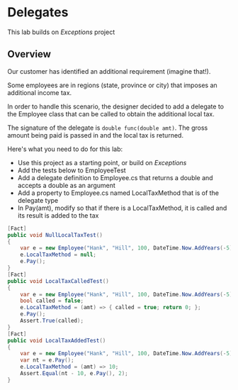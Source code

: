 ﻿# Delegates
This lab builds on *Exceptions* project
## Overview
Our customer has identified an additional requirement (imagine that!).

Some employees are in regions (state, province or city) that imposes an additional income tax.

In order to handle this scenario, the designer decided to add a delegate to the Employee class that can be called to obtain the additional local tax.

The signature of the delegate is `double func(double amt)`.  The gross amount being paid is passed in and the local tax is returned.

Here's what you need to do for this lab:
- Use this project as a starting point, or build on *Exceptions*
- Add the tests below to EmployeeTest
- Add a delegate definition to Employee.cs that returns a double and accepts a double as an argument
- Add a property to Employee.cs named LocalTaxMethod that is of the delegate type
- In Pay(amt), modify so that if there is a LocalTaxMethod, it is called and its result is added to the tax
```cs
[Fact]
public void NullLocalTaxTest()
{
    var e = new Employee("Hank", "Hill", 100, DateTime.Now.AddYears(-5).AddDays(-10));
    e.LocalTaxMethod = null;
    e.Pay();
}
[Fact]
public void LocalTaxCalledTest()
{
    var e = new Employee("Hank", "Hill", 100, DateTime.Now.AddYears(-5).AddDays(-10));
    bool called = false;
    e.LocalTaxMethod = (amt) => { called = true; return 0; };
    e.Pay();
    Assert.True(called);
}
[Fact]
public void LocalTaxAddedTest()
{
    var e = new Employee("Hank", "Hill", 100, DateTime.Now.AddYears(-5).AddDays(-10));
    var nt = e.Pay();
    e.LocalTaxMethod = (amt) => 10;
    Assert.Equal(nt - 10, e.Pay(), 2);
}
```





